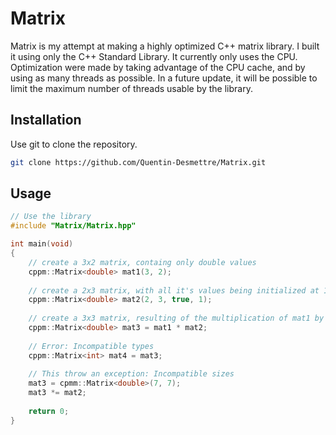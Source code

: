 # Matrix

Matrix is my attempt at making a highly optimized C++ matrix library.
I built it using only the C++ Standard Library.
It currently only uses the CPU.
Optimization were made by taking advantage of the CPU cache, and by using as many threads as possible.
In a future update, it will be possible to limit the maximum number of threads usable by the library.

## Installation

Use git to clone the repository.

```bash
git clone https://github.com/Quentin-Desmettre/Matrix.git
```

## Usage

```cpp
// Use the library
#include "Matrix/Matrix.hpp"

int main(void)
{
    // create a 3x2 matrix, containg only double values
    cppm::Matrix<double> mat1(3, 2);
    
    // create a 2x3 matrix, with all it's values being initialized at 1
    cppm::Matrix<double> mat2(2, 3, true, 1);
    
    // create a 3x3 matrix, resulting of the multiplication of mat1 by mat2
    cppm::Matrix<double> mat3 = mat1 * mat2;
    
    // Error: Incompatible types
    cppm::Matrix<int> mat4 = mat3;
    
    // This throw an exception: Incompatible sizes
    mat3 = cpmm::Matrix<double>(7, 7);
    mat3 *= mat2;
    
    return 0;
}
```

